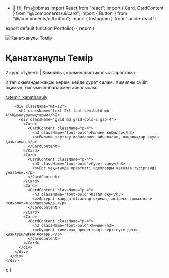 - 👋 Hi, I’m @pbmas
import React from "react";
import { Card, CardContent } from "@/components/ui/card";
import { Button } from "@/components/ui/button";
import { Instagram } from "lucide-react";

export default function Portfolio() {
  return (
    <div className="min-h-screen bg-white text-brown-800 font-sans">
      <div className="max-w-4xl mx-auto px-4 py-10">
        <div className="flex flex-col md:flex-row items-center gap-6">
          <img
            src="/mnt/data/WhatsApp Image 2025-04-24 at 00.00.36.jpeg"
            alt="Қанатханұлы Темір"
            className="rounded-2xl w-48 h-48 object-cover shadow-lg"
          />
          <div>
            <h1 className="text-4xl font-bold text-brown-900">Қанатханұлы Темір</h1>
            <p className="text-lg mt-2">2 курс студенті | Химиялық криминалистикалық сараптама</p>
            <p className="mt-4">Кітап оқығанды жақсы көрем, кейде сурет салам. Химияны сүйіп оқимын, ғылыми жобалармен айналысам.</p>
            <a
              href="https://instagram.com/temir_kanathanuly"
              target="_blank"
              className="inline-flex items-center mt-4 text-brown-700 hover:underline"
            >
              <Instagram className="w-5 h-5 mr-2" /> @temir_kanathanuly
            </a>
          </div>
        </div>

        <div className="mt-12">
          <h2 className="text-2xl font-semibold mb-4">Қызығушылықтарым</h2>
          <div className="grid md:grid-cols-2 gap-4">
            <Card>
              <CardContent className="p-4">
                <h3 className="font-bold">Ғылыми жобалар</h3>
                <p>Ғылыми-зерттеу жобалармен айналысып, жаңалықтар ашуға қызығамын.</p>
              </CardContent>
            </Card>
            <Card>
              <CardContent className="p-4">
                <h3 className="font-bold">Сурет салу</h3>
                <p>Бос уақытымда креативті идеяларды қағазға түсіргенді ұнатамын.</p>
              </CardContent>
            </Card>
            <Card>
              <CardContent className="p-4">
                <h3 className="font-bold">Кітап оқу</h3>
                <p>Әртүрлі жанрда кітаптар оқимын, әсіресе ғылым және психология салаларында.</p>
              </CardContent>
            </Card>
            <Card>
              <CardContent className="p-4">
                <h3 className="font-bold">Химия</h3>
                <p>Күрделі химиялық процестерді зерттеуге деген қызығушылығым жоғары.</p>
              </CardContent>
            </Card>
          </div>
        </div>
      </div>
    </div>
  );
}

